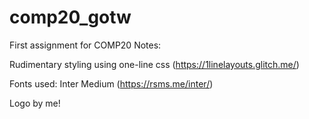 # comp20_gotw
First assignment for COMP20
Notes: 

Rudimentary styling using one-line css (https://1linelayouts.glitch.me/)

Fonts used: Inter Medium (https://rsms.me/inter/)
       
Logo by me!
